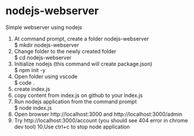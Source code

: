 # nodejs-webserver
Simple webserver using nodejs
1. At command prompt, create a folder nodejs-webserver <br>
	$ mkdir nodejs-webserver
2. Change folder to the newly created folder <br>
        $ cd nodejs-webserver
3. Initialize nodejs (this command will create package.json) <br>
        $ npm init -y
4. Open folder using vscode <br>
        $ code .
5. create index.js
6. copy content from index.js on github to your index.js
7. Run nodejs application from the command prompt <br>
        $ node index.js
8. Open browser http://localhost:3000 and http://localhost:3000/admin
9. Try http://localhost:3000/account  (you should see 404 error in chrome dev tool)
10.Use ctrl+c to stop node application 
